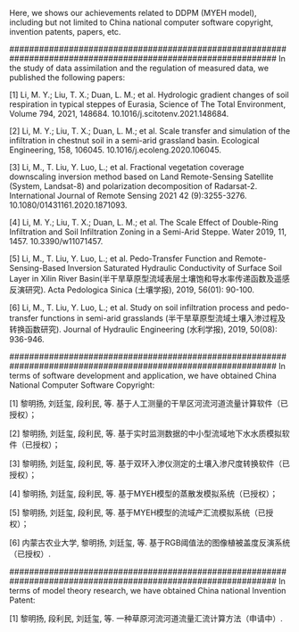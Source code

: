 Here, we shows our achievements related to DDPM (MYEH model), including but not limited to China national computer software copyright, invention patents, papers, etc.

##############################################################################################################
In the study of data assimilation and the regulation of measured data, we published the following papers:

[1] Li, M. Y.; Liu, T. X.; Duan, L. M.; et al. Hydrologic gradient changes of soil respiration in typical steppes of Eurasia, Science of The Total Environment, Volume 794, 2021, 148684. 10.1016/j.scitotenv.2021.148684.

[2] Li, M. Y.; Liu, T. X.; Duan, L. M.; et al. Scale transfer and simulation of the infiltration in chestnut soil in a semi-arid grassland basin. Ecological Engineering, 158, 106045. 10.1016/j.ecoleng.2020.106045.

[3] Li, M., T. Liu, Y. Luo, L.; et al. Fractional vegetation coverage downscaling inversion method based on Land Remote-Sensing Satellite (System, Landsat-8) and polarization decomposition of Radarsat-2. International Journal of Remote Sensing 2021 42 (9):3255-3276. 10.1080/01431161.2020.1871093.

[4] Li, M. Y.; Liu, T. X.; Duan, L. M.; et al. The Scale Effect of Double-Ring Infiltration and Soil Infiltration Zoning in a Semi-Arid Steppe. Water 2019, 11, 1457. 10.3390/w11071457.

[5] Li, M., T. Liu, Y. Luo, L.; et al. Pedo-Transfer Function and Remote-Sensing-Based Inversion Saturated Hydraulic Conductivity of Surface Soil Layer in Xilin River Basin(半干旱草原型流域表层土壤饱和导水率传递函数及遥感反演研究). Acta Pedologica Sinica (土壤学报), 2019, 56(01): 90-100.

[6] Li, M., T. Liu, Y. Luo, L.; et al. Study on soil infiltration process and pedo-transfer functions in semi-arid grasslands (半干旱草原型流域土壤入渗过程及转换函数研究). Journal of Hydraulic Engineering (水利学报), 2019, 50(08): 936-946.

##############################################################################################################
In terms of software development and application, we have obtained China National Computer Software Copyright:

[1] 黎明扬, 刘廷玺, 段利民, 等. 基于人工测量的干旱区河流河道流量计算软件（已授权）；

[2] 黎明扬, 刘廷玺, 段利民, 等. 基于实时监测数据的中小型流域地下水水质模拟软件（已授权）；

[3] 黎明扬, 刘廷玺, 段利民, 等. 基于双环入渗仪测定的土壤入渗尺度转换软件（已授权）；

[4] 黎明扬, 刘廷玺, 段利民, 等. 基于MYEH模型的蒸散发模拟系统（已授权）；

[5] 黎明扬, 刘廷玺, 段利民, 等. 基于MYEH模型的流域产汇流模拟系统（已授权）；

[6] 内蒙古农业大学, 黎明扬, 刘廷玺, 等. 基于RGB阈值法的图像植被盖度反演系统（已授权）.

##############################################################################################################
In terms of model theory research, we have obtained China national Invention Patent:

[1] 黎明扬, 段利民, 刘廷玺, 等. 一种草原河流河道流量汇流计算方法（申请中）.
